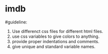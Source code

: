 # imdb



#guideline:
1. Use differenct css files for different html files.
2. use css variables to give colors to anything.
3. provide proper indentations and comments.
4. give unique and standard variable names.
